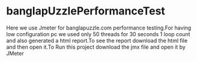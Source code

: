 # banglapUzzlePerformanceTest

Here we use Jmeter for banglapuzzle.com performance testing.For having low configuration pc we used only 50 threads for 30 seconds 1 loop count and also generated a html report.To see the report download the html file and then open it.To Run this project download the jmx file and open it by JMeter
